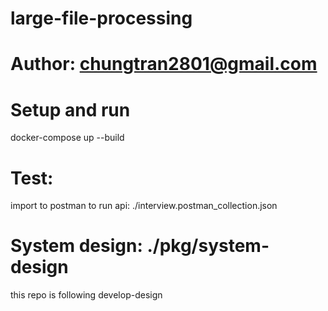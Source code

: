 # large-file-processing

# Author: chungtran2801@gmail.com

# Setup and run
docker-compose up --build

# Test:
import to postman to run api: ./interview.postman_collection.json

# System design: ./pkg/system-design
this repo is following develop-design
